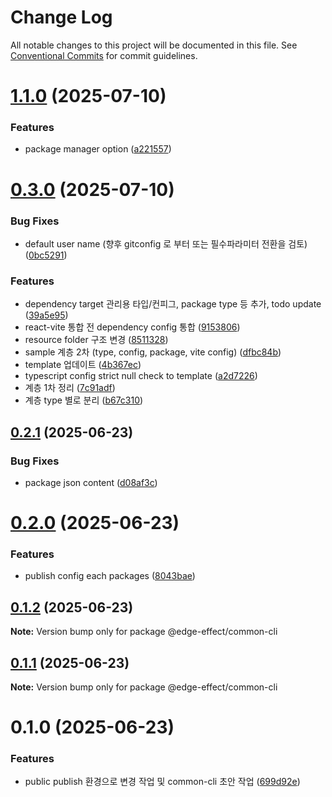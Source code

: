 # Change Log

All notable changes to this project will be documented in this file.
See [Conventional Commits](https://conventionalcommits.org) for commit guidelines.

# [1.1.0](https://github.com/Team-EdgeEffect/library-js/compare/@edge-effect/common-cli@0.3.0...@edge-effect/common-cli@1.1.0) (2025-07-10)

### Features

- package manager option ([a221557](https://github.com/Team-EdgeEffect/library-js/commit/a2215575afcef86c88ee8dc534ae0fe8b4d816cf))

# [0.3.0](https://github.com/Team-EdgeEffect/library-js/compare/@edge-effect/common-cli@0.2.1...@edge-effect/common-cli@0.3.0) (2025-07-10)

### Bug Fixes

- default user name (향후 gitconfig 로 부터 또는 필수파라미터 전환을 검토) ([0bc5291](https://github.com/Team-EdgeEffect/library-js/commit/0bc529187c6bda9540232271b0d8e45beca69b76))

### Features

- dependency target 관리용 타입/컨피그, package type 등 추가, todo update ([39a5e95](https://github.com/Team-EdgeEffect/library-js/commit/39a5e956ee8a0792a98810ca7af4cd86a52876f8))
- react-vite 통합 전 dependency config 통합 ([9153806](https://github.com/Team-EdgeEffect/library-js/commit/9153806eb16d7de54fa5e29e0fd5a27b4a4d11ad))
- resource folder 구조 변경 ([8511328](https://github.com/Team-EdgeEffect/library-js/commit/8511328aa47a0ecf7bb0a006cb402468b5f9eca5))
- sample 계층 2차 (type, config, package, vite config) ([dfbc84b](https://github.com/Team-EdgeEffect/library-js/commit/dfbc84b326f0544afd88944380a20e192b3430d9))
- template 업데이트 ([4b367ec](https://github.com/Team-EdgeEffect/library-js/commit/4b367ec5b478e8a2b955fc80e585f4cd6c5166c6))
- typescript config strict null check to template ([a2d7226](https://github.com/Team-EdgeEffect/library-js/commit/a2d7226e7f2a17b0c6f9695266446085b5ccbf78))
- 계층 1차 정리 ([7c91adf](https://github.com/Team-EdgeEffect/library-js/commit/7c91adf28cc36c1e5b9f89475196945e19041580))
- 계층 type 별로 분리 ([b67c310](https://github.com/Team-EdgeEffect/library-js/commit/b67c3104ea4d52bb612aad8f879e305df31cecdd))

## [0.2.1](https://github.com/Team-EdgeEffect/library-js/compare/@edge-effect/common-cli@0.2.0...@edge-effect/common-cli@0.2.1) (2025-06-23)

### Bug Fixes

- package json content ([d08af3c](https://github.com/Team-EdgeEffect/library-js/commit/d08af3c195d59cd4bd06e47cc057454902c89e29))

# [0.2.0](https://github.com/Team-EdgeEffect/library-js/compare/@edge-effect/common-cli@0.1.2...@edge-effect/common-cli@0.2.0) (2025-06-23)

### Features

- publish config each packages ([8043bae](https://github.com/Team-EdgeEffect/library-js/commit/8043baefade9a6af14a51a4ae355376afd523a6e))

## [0.1.2](https://github.com/Team-EdgeEffect/library-js/compare/@edge-effect/common-cli@0.1.1...@edge-effect/common-cli@0.1.2) (2025-06-23)

**Note:** Version bump only for package @edge-effect/common-cli

## [0.1.1](https://github.com/Team-EdgeEffect/library-js/compare/@edge-effect/common-cli@0.1.0...@edge-effect/common-cli@0.1.1) (2025-06-23)

**Note:** Version bump only for package @edge-effect/common-cli

# 0.1.0 (2025-06-23)

### Features

- public publish 환경으로 변경 작업 및 common-cli 초안 작업 ([699d92e](https://github.com/Team-EdgeEffect/library-js/commit/699d92e279db6ba2306a9abac565d6ef45080a90))
